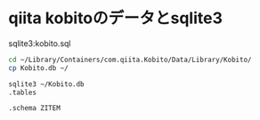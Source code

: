 # qiita kobitoのデータとsqlite3

sqlite3:kobito.sql

```bash
cd ~/Library/Containers/com.qiita.Kobito/Data/Library/Kobito/
cp Kobito.db ~/

sqlite3 ~/Kobito.db
.tables

.schema ZITEM
```
